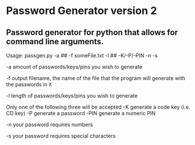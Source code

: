 # Password Generator version 2

## Password generator for python that allows for command line arguments.

Usage: passgen.py -a ## -f someFile.txt -l ## -K/-P/-PIN -n -s

-a amount of passwords/keys/pins you wish to generate

-f output filename, the name of the file that the program will generate with the passwords in it

-l length of passwords/keys/pins you wish to generate

 Only one of the following three will be accepted
-K generate a code key (i.e. CD key)
-P generate a password
-PIN generate a numeric PIN

-n your password requires numbers

-s your password requires special characters
